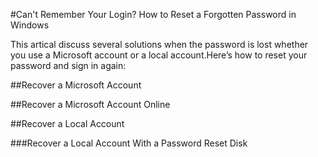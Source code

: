 #Can't Remember Your Login? How to Reset a Forgotten Password in Windows

This artical discuss several solutions when the password is lost  whether you use a Microsoft account or a local account.Here’s how to reset your password and sign in again:

##Recover a Microsoft Account

##Recover a Microsoft Account Online

##Recover a Local Account

###Recover a Local Account With a Password Reset Disk
